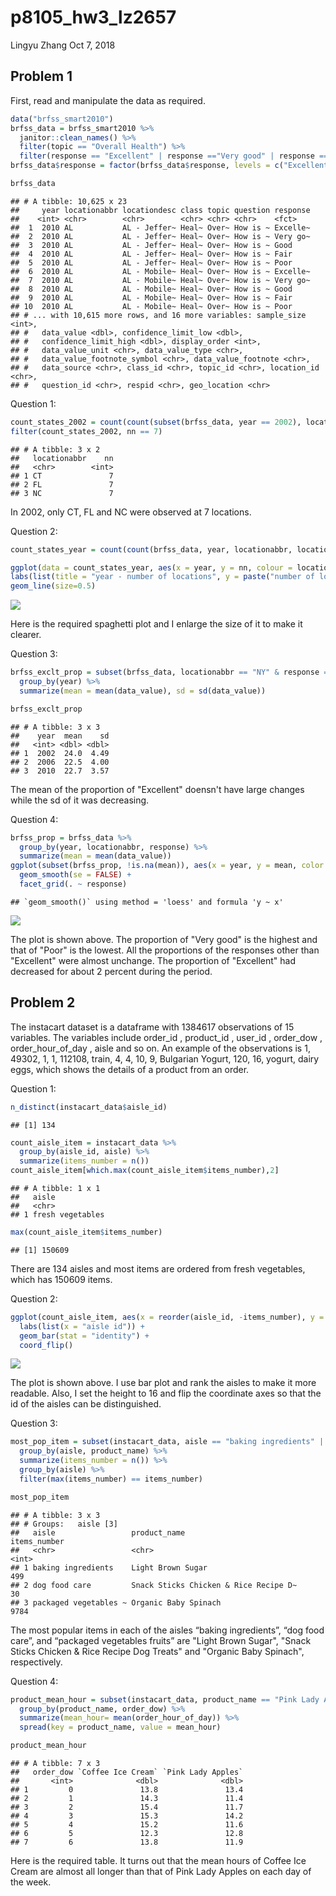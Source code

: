 p8105\_hw3\_lz2657
================
Lingyu Zhang
Oct 7, 2018

Problem 1
---------

First, read and manipulate the data as required.

``` r
data("brfss_smart2010")
brfss_data = brfss_smart2010 %>%
  janitor::clean_names() %>%
  filter(topic == "Overall Health") %>%
  filter(response == "Excellent" | response =="Very good" | response == "Good" | response == "Fair" | response =="Poor")
brfss_data$response = factor(brfss_data$response, levels = c("Excellent", "Very good", "Good", "Fair", "Poor"))

brfss_data
```

    ## # A tibble: 10,625 x 23
    ##     year locationabbr locationdesc class topic question response
    ##    <int> <chr>        <chr>        <chr> <chr> <chr>    <fct>   
    ##  1  2010 AL           AL - Jeffer~ Heal~ Over~ How is ~ Excelle~
    ##  2  2010 AL           AL - Jeffer~ Heal~ Over~ How is ~ Very go~
    ##  3  2010 AL           AL - Jeffer~ Heal~ Over~ How is ~ Good    
    ##  4  2010 AL           AL - Jeffer~ Heal~ Over~ How is ~ Fair    
    ##  5  2010 AL           AL - Jeffer~ Heal~ Over~ How is ~ Poor    
    ##  6  2010 AL           AL - Mobile~ Heal~ Over~ How is ~ Excelle~
    ##  7  2010 AL           AL - Mobile~ Heal~ Over~ How is ~ Very go~
    ##  8  2010 AL           AL - Mobile~ Heal~ Over~ How is ~ Good    
    ##  9  2010 AL           AL - Mobile~ Heal~ Over~ How is ~ Fair    
    ## 10  2010 AL           AL - Mobile~ Heal~ Over~ How is ~ Poor    
    ## # ... with 10,615 more rows, and 16 more variables: sample_size <int>,
    ## #   data_value <dbl>, confidence_limit_low <dbl>,
    ## #   confidence_limit_high <dbl>, display_order <int>,
    ## #   data_value_unit <chr>, data_value_type <chr>,
    ## #   data_value_footnote_symbol <chr>, data_value_footnote <chr>,
    ## #   data_source <chr>, class_id <chr>, topic_id <chr>, location_id <chr>,
    ## #   question_id <chr>, respid <chr>, geo_location <chr>

Question 1:

``` r
count_states_2002 = count(count(subset(brfss_data, year == 2002), locationabbr, locationdesc), locationabbr)
filter(count_states_2002, nn == 7)
```

    ## # A tibble: 3 x 2
    ##   locationabbr    nn
    ##   <chr>        <int>
    ## 1 CT               7
    ## 2 FL               7
    ## 3 NC               7

In 2002, only CT, FL and NC were observed at 7 locations.

Question 2:

``` r
count_states_year = count(count(brfss_data, year, locationabbr, locationdesc), year, locationabbr)

ggplot(data = count_states_year, aes(x = year, y = nn, colour = locationabbr)) +
labs(list(title = "year - number of locations", y = paste("number of locations"))) + 
geom_line(size=0.5)
```

![](p8105_hw3_lz2657_files/figure-markdown_github/problem1_question2-1.png)

Here is the required spaghetti plot and I enlarge the size of it to make it clearer.

Question 3:

``` r
brfss_exclt_prop = subset(brfss_data, locationabbr == "NY" & response == "Excellent" & (year == 2002 | year == 2006 | year == 2010)) %>%
  group_by(year) %>%
  summarize(mean = mean(data_value), sd = sd(data_value))

brfss_exclt_prop
```

    ## # A tibble: 3 x 3
    ##    year  mean    sd
    ##   <int> <dbl> <dbl>
    ## 1  2002  24.0  4.49
    ## 2  2006  22.5  4.00
    ## 3  2010  22.7  3.57

The mean of the proportion of "Excellent" doensn't have large changes while the sd of it was decreasing.

Question 4:

``` r
brfss_prop = brfss_data %>%
  group_by(year, locationabbr, response) %>%
  summarize(mean = mean(data_value))
ggplot(subset(brfss_prop, !is.na(mean)), aes(x = year, y = mean, color = response)) + 
  geom_smooth(se = FALSE) + 
  facet_grid(. ~ response)
```

    ## `geom_smooth()` using method = 'loess' and formula 'y ~ x'

![](p8105_hw3_lz2657_files/figure-markdown_github/problem1_question4-1.png)

The plot is shown above. The proportion of "Very good" is the highest and that of "Poor" is the lowest. All the proportions of the responses other than "Excellent" were almost unchange. The proportion of "Excellent" had decreased for about 2 percent during the period.

Problem 2
---------

The instacart dataset is a dataframe with 1384617 observations of 15 variables. The variables include order\_id <int>, product\_id <int>, user\_id <int>, order\_dow <int>, order\_hour\_of\_day <int>, aisle <chr> and so on. An example of the observations is 1, 49302, 1, 1, 112108, train, 4, 4, 10, 9, Bulgarian Yogurt, 120, 16, yogurt, dairy eggs, which shows the details of a product from an order.

Question 1:

``` r
n_distinct(instacart_data$aisle_id)
```

    ## [1] 134

``` r
count_aisle_item = instacart_data %>%
  group_by(aisle_id, aisle) %>%
  summarize(items_number = n())
count_aisle_item[which.max(count_aisle_item$items_number),2]
```

    ## # A tibble: 1 x 1
    ##   aisle           
    ##   <chr>           
    ## 1 fresh vegetables

``` r
max(count_aisle_item$items_number)
```

    ## [1] 150609

There are 134 aisles and most items are ordered from fresh vegetables, which has 150609 items.

Question 2:

``` r
ggplot(count_aisle_item, aes(x = reorder(aisle_id, -items_number), y = items_number)) + 
  labs(list(x = "aisle id")) +
  geom_bar(stat = "identity") + 
  coord_flip()
```

![](p8105_hw3_lz2657_files/figure-markdown_github/problem2_question2-1.png)

The plot is shown above. I use bar plot and rank the aisles to make it more readable. Also, I set the height to 16 and flip the coordinate axes so that the id of the aisles can be distinguished.

Question 3:

``` r
most_pop_item = subset(instacart_data, aisle == "baking ingredients" | aisle == "dog food care" | aisle == "packaged vegetables fruits") %>%
  group_by(aisle, product_name) %>%
  summarize(items_number = n()) %>%
  group_by(aisle) %>%
  filter(max(items_number) == items_number)

most_pop_item
```

    ## # A tibble: 3 x 3
    ## # Groups:   aisle [3]
    ##   aisle                 product_name                          items_number
    ##   <chr>                 <chr>                                        <int>
    ## 1 baking ingredients    Light Brown Sugar                              499
    ## 2 dog food care         Snack Sticks Chicken & Rice Recipe D~           30
    ## 3 packaged vegetables ~ Organic Baby Spinach                          9784

The most popular items in each of the aisles “baking ingredients”, “dog food care”, and “packaged vegetables fruits” are "Light Brown Sugar", "Snack Sticks Chicken & Rice Recipe Dog Treats" and "Organic Baby Spinach", respectively.

Question 4:

``` r
product_mean_hour = subset(instacart_data, product_name == "Pink Lady Apples" | product_name =="Coffee Ice Cream") %>%
  group_by(product_name, order_dow) %>%
  summarize(mean_hour= mean(order_hour_of_day)) %>%
  spread(key = product_name, value = mean_hour)

product_mean_hour
```

    ## # A tibble: 7 x 3
    ##   order_dow `Coffee Ice Cream` `Pink Lady Apples`
    ##       <int>              <dbl>              <dbl>
    ## 1         0               13.8               13.4
    ## 2         1               14.3               11.4
    ## 3         2               15.4               11.7
    ## 4         3               15.3               14.2
    ## 5         4               15.2               11.6
    ## 6         5               12.3               12.8
    ## 7         6               13.8               11.9

Here is the required table. It turns out that the mean hours of Coffee Ice Cream are almost all longer than that of Pink Lady Apples on each day of the week.
